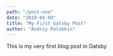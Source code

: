 ```yaml
---
path: "/post-one"
date: "2019-04-09"
title: "My First Gatsby Post"
author: "Andriy Polukhin"
---
```


This is my very first blog post in Gatsby
